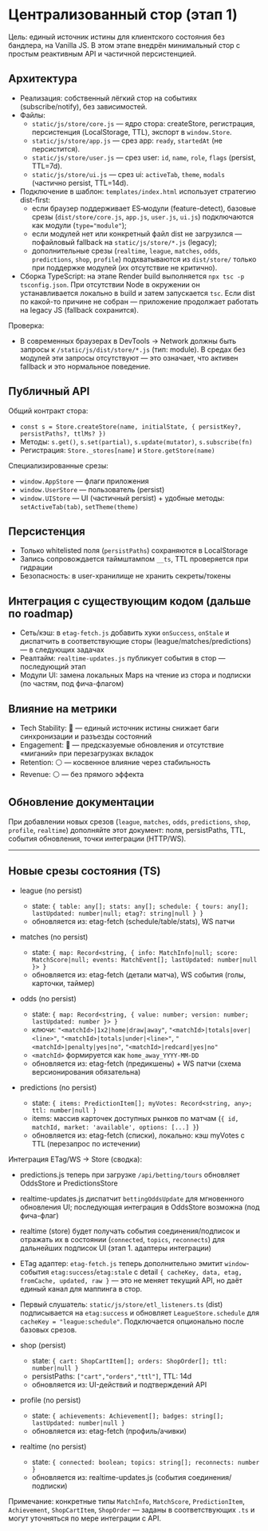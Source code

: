 # Централизованный стор (этап 1)

Цель: единый источник истины для клиентского состояния без бандлера, на Vanilla JS. В этом этапе внедрён минимальный стор с простым реактивным API и частичной персистенцией.

## Архитектура

- Реализация: собственный лёгкий стор на событиях (subscribe/notify), без зависимостей.
- Файлы:
  - `static/js/store/core.js` — ядро стора: createStore, регистрация, персистенция (LocalStorage, TTL), экспорт в `window.Store`.
  - `static/js/store/app.js` — срез app: `ready`, `startedAt` (не персистится).
  - `static/js/store/user.js` — срез user: `id`, `name`, `role`, `flags` (persist, TTL=7d).
  - `static/js/store/ui.js` — срез ui: `activeTab`, `theme`, `modals` (частично persist, TTL=14d).
 - Подключение в шаблон: `templates/index.html` использует стратегию dist-first:
   - если браузер поддерживает ES‑модули (feature-detect), базовые срезы (`dist/store/core.js`, `app.js`, `user.js`, `ui.js`) подключаются как модули (`type="module"`);
   - если модулей нет или конкретный файл dist не загрузился — пофайловый fallback на `static/js/store/*.js` (legacy);
   - дополнительные срезы (`realtime`, `league`, `matches`, `odds`, `predictions`, `shop`, `profile`) подхватываются из `dist/store/` только при поддержке модулей (их отсутствие не критично).
 - Сборка TypeScript: на этапе Render build выполняется `npx tsc -p tsconfig.json`. При отсутствии Node в окружении он устанавливается локально в build и затем запускается `tsc`. Если dist по какой-то причине не собран — приложение продолжает работать на legacy JS (fallback сохранится).

Проверка:
- В современных браузерах в DevTools → Network должны быть запросы к `/static/js/dist/store/*.js` (тип: module). В средах без модулей эти запросы отсутствуют — это означает, что активен fallback и это нормальное поведение.

## Публичный API

Общий контракт стора:
- `const s = Store.createStore(name, initialState, { persistKey?, persistPaths?, ttlMs? })`
- Методы: `s.get()`, `s.set(partial)`, `s.update(mutator)`, `s.subscribe(fn)`
- Регистрация: `Store._stores[name]` и `Store.getStore(name)`

Специализированные срезы:
- `window.AppStore` — флаги приложения
- `window.UserStore` — пользователь (persist)
- `window.UIStore` — UI (частичный persist) + удобные методы: `setActiveTab(tab)`, `setTheme(theme)`

## Персистенция

- Только whitelisted поля (`persistPaths`) сохраняются в LocalStorage
- Запись сопровождается таймштампом `__ts`, TTL проверяется при гидрации
- Безопасность: в user-хранилище не хранить секреты/токены

## Интеграция с существующим кодом (дальше по roadmap)

- Сеть/кэш: в `etag-fetch.js` добавить хуки `onSuccess`, `onStale` и диспатчить в соответствующие сторы (league/matches/predictions) — в следующих задачах
- Реалтайм: `realtime-updates.js` публикует события в стор — последующий этап
- Модули UI: замена локальных Maps на чтение из стора и подписки (по частям, под фича-флагом)

## Влияние на метрики

- Tech Stability: 🔴 — единый источник истины снижает баги синхронизации и разъезды состояний
- Engagement: 🔵 — предсказуемые обновления и отсутствие «миганий» при перезагрузках вкладок
- Retention: ⚪ — косвенное влияние через стабильность
- Revenue: ⚪ — без прямого эффекта

## Обновление документации

При добавлении новых срезов (`league`, `matches`, `odds`, `predictions`, `shop`, `profile`, `realtime`) дополняйте этот документ: поля, persistPaths, TTL, события обновления, точки интеграции (HTTP/WS).

---

## Новые срезы состояния (TS)

- league (no persist)
  - state: `{ table: any[]; stats: any[]; schedule: { tours: any[]; lastUpdated: number|null; etag?: string|null } }`
  - обновляется из: etag-fetch (schedule/table/stats), WS патчи

- matches (no persist)
  - state: `{ map: Record<string, { info: MatchInfo|null; score: MatchScore|null; events: MatchEvent[]; lastUpdated: number|null }> }`
  - обновляется из: etag-fetch (детали матча), WS события (голы, карточки, таймер)

- odds (no persist)
  - state: `{ map: Record<string, { value: number; version: number; lastUpdated: number }> }`
  - ключи: `"<matchId>|1x2|home|draw|away"`, `"<matchId>|totals|over|<line>"`, `"<matchId>|totals|under|<line>"`, `"<matchId>|penalty|yes|no"`, `"<matchId>|redcard|yes|no"`
  - `<matchId>` формируется как `home_away_YYYY-MM-DD`
  - обновляется из: etag-fetch (предикшены) + WS патчи (схема версионирования обязательна)

- predictions (no persist)
  - state: `{ items: PredictionItem[]; myVotes: Record<string, any>; ttl: number|null }`
  - items: массив карточек доступных рынков по матчам (`{ id, matchId, market: 'available', options: [...] }`)
  - обновляется из: etag-fetch (списки), локально: кэш myVotes с TTL (перезапрос по истечении)

Интеграция ETag/WS → Store (сводка):
- predictions.js теперь при загрузке `/api/betting/tours` обновляет OddsStore и PredictionsStore
- realtime-updates.js диспатчит `bettingOddsUpdate` для мгновенного обновления UI; последующая интеграция в OddsStore возможна (под фича-флаг)
 - realtime (store) будет получать события соединения/подписок и отражать их в состоянии (`connected`, `topics`, `reconnects`) для дальнейших подписок UI (этап 1. адаптеры интеграции)
 - ETag адаптер: `etag-fetch.js` теперь дополнительно эмитит `window`-события `etag:success`/`etag:stale` с detail `{ cacheKey, data, etag, fromCache, updated, raw }` — это не меняет текущий API, но даёт единый канал для маппинга в стор.
 - Первый слушатель: `static/js/store/etl_listeners.ts` (dist) подписывается на `etag:success` и обновляет `LeagueStore.schedule` для `cacheKey = "league:schedule"`. Подключается опционально после базовых срезов.

- shop (persist)
  - state: `{ cart: ShopCartItem[]; orders: ShopOrder[]; ttl: number|null }`
  - persistPaths: `["cart","orders","ttl"]`, TTL: 14d
  - обновляется из: UI-действий и подтверждений API

- profile (no persist)
  - state: `{ achievements: Achievement[]; badges: string[]; lastUpdated: number|null }`
  - обновляется из: etag-fetch (профиль/ачивки)

- realtime (no persist)
  - state: `{ connected: boolean; topics: string[]; reconnects: number }`
  - обновляется из: realtime-updates.js (события соединения/подписки)

Примечание: конкретные типы `MatchInfo`, `MatchScore`, `PredictionItem`, `Achievement`, `ShopCartItem`, `ShopOrder` — заданы в соответствующих `.ts` и могут уточняться по мере интеграции с API.
